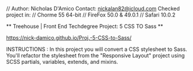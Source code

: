 // Author: Nicholas D'Amico 
   Contact: nickalan82@icloud.com 
   Checked project in:
		//	Chorme 55 64-bit
		// 	FireFox 50.0 & 49.0.1
		//	Safari 10.0.2 

** Treehouse | Front End Techdegree Project: 5 CSS TO Sass **

 https://nick-damico.github.io/Proj.-5-CSS-to-Sass/

INSTRUCTIONS : In this project you will convert a CSS stylesheet to Sass. You'll refactor the stylesheet from the "Responsive Layout" project using SCSS partials, variables, extends, and mixins.

